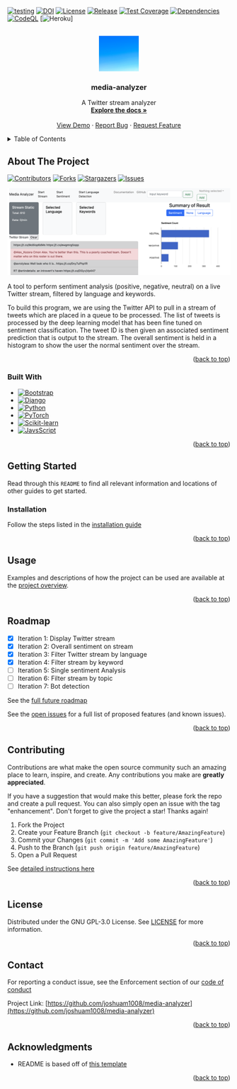<a name="readme-top"></a>

<!-- PROJECT BADGES -->
[![testing](https://github.com/joshuam1008/media-analyzer/actions/workflows/django.yml/badge.svg)](https://github.com/joshuam1008/media-analyzer/actions/workflows/django.yml) 
[![DOI](https://zenodo.org/badge/DOI/10.5281/zenodo.7154682.svg)](https://doi.org/10.5281/zenodo.7154682)
[![License](https://img.shields.io/github/license/joshuam1008/media-analyzer)](https://github.com/joshuam1008/media-analyzer/blob/main/LICENSE)
[![Release](https://img.shields.io/github/v/release/joshuam1008/media-analyzer?include_prereleases)](https://github.com/joshuam1008/media-analyzer/releases/tag/v0.0.1)
[![Test Coverage](https://byob.yarr.is/joshuam1008/media-analyzer/coverage_report)](https://github.com/joshuam1008/media-analyzer/actions/workflows/django.yml)
[![Dependencies](https://img.shields.io/librariesio/github/joshuam1008/media-analyzer)](https://libraries.io/github/joshuam1008/media-analyzer)
[![CodeQL](https://github.com/joshuam1008/media-analyzer/workflows/CodeQL/badge.svg)](https://github.com/joshuam1008/media-analyzer/actions/workflows/codeql.yml)
[![Heroku](https://heroku-badge.herokuapp.com/?app=sheltered-citadel-93242)]



<!-- PROJECT LOGO -->
<br />
<div align="center">
<a href="https://joshuam1008.github.io/media-analyzer/"><img src="images/logo.jpg" alt="Logo" width="90" height="80"></a>

<h3 align="center">media-analyzer</h3>

  <p align="center">
    A Twitter stream analyzer
    <br />
    <a href="https://joshuam1008.github.io/media-analyzer/#project-documentation"><strong>Explore the docs »</strong></a>
    <br />
    <br />
    <a href="https://joshuam1008.github.io/media-analyzer/#short-video">View Demo</a>
    ·
    <a href="https://github.com/joshuam1008/media-analyzer/issues/new/choose">Report Bug</a>
    ·
    <a href="https://github.com/joshuam1008/media-analyzer/issues/new/choose">Request Feature</a>
  </p>
</div>



<!-- TABLE OF CONTENTS -->
<details>
  <summary>Table of Contents</summary>
  <ol>
    <li>
      <a href="#about-the-project">About The Project</a>
      <ul>
        <li><a href="#built-with">Built With</a></li>
      </ul>
    </li>
    <li>
      <a href="#getting-started">Getting Started</a>
      <ul>
        <li><a href="#installation">Installation</a></li>
      </ul>
    </li>
    <li><a href="#usage">Usage</a></li>
    <li><a href="#roadmap">Roadmap</a></li>
    <li><a href="#contributing">Contributing</a></li>
    <li><a href="#license">License</a></li>
    <li><a href="#contact">Contact</a></li>
    <li><a href="#acknowledgments">Acknowledgments</a></li>
  </ol>
</details>



<!-- ABOUT THE PROJECT -->
## About The Project

[![Contributors][contributors-shield]][contributors-url]
[![Forks][forks-shield]][forks-url]
[![Stargazers][stars-shield]][stars-url]
[![Issues][issues-shield]][issues-url]

![Product Name Screen Shot][product-screenshot]

A tool to perform sentiment analysis (positive, negative, neutral) on a live Twitter stream, filtered by language and keywords.

To build this program, we are using the Twitter API to pull in a stream of tweets which are placed in a queue to be processed. The list of tweets is processed by the deep learning model that has been fine tuned on sentiment classification. The tweet ID is then given an associated sentiment prediction that is output to the stream. The overall sentiment is held in a histogram to show the user the normal sentiment over the stream.

<p align="right">(<a href="#readme-top">back to top</a>)</p>



### Built With

* [![Bootstrap][Bootstrap.com]][Bootstrap-url]
* [![Django][Django.com]][Django-url]
* [![Python][Python.com]][Python-url]
* [![PyTorch][PyTorch.com]][PyTorch-url]
* [![Scikit-learn][Scikitlearn.com]][Scikitlearn-url]
* [![JavsScript][JavaScript.com]][JavaScript-url]

<p align="right">(<a href="#readme-top">back to top</a>)</p>



<!-- GETTING STARTED -->
## Getting Started

Read through this `README` to find all relevant information and locations of other guides to get started.


### Installation

Follow the steps listed in the [installation guide](INSTALL.md)

<p align="right">(<a href="#readme-top">back to top</a>)</p>



<!-- USAGE EXAMPLES -->
## Usage

Examples and descriptions of how the project can be used are available at the [project overview](https://joshuam1008.github.io/media-analyzer/).

<p align="right">(<a href="#readme-top">back to top</a>)</p>



<!-- ROADMAP -->
## Roadmap

- [x] Iteration 1: Display Twitter stream
- [x] Iteration 2: Overall sentiment on stream
- [x] Iteration 3: Filter Twitter stream by language
- [x] Iteration 4: Filter stream by keyword
- [ ] Iteration 5: Single sentiment Analysis
- [ ] Iteration 6: Filter stream by topic
- [ ] Iteration 7: Bot detection

See the [full future roadmap](https://github.com/users/joshuam1008/projects/3)

See the [open issues](https://github.com/joshuam1008/media-analyzer/issues) for a full list of proposed features (and known issues).

<p align="right">(<a href="#readme-top">back to top</a>)</p>



<!-- CONTRIBUTING -->
## Contributing

Contributions are what make the open source community such an amazing place to learn, inspire, and create. Any contributions you make are **greatly appreciated**.

If you have a suggestion that would make this better, please fork the repo and create a pull request. You can also simply open an issue with the tag "enhancement".
Don't forget to give the project a star! Thanks again!

1. Fork the Project
2. Create your Feature Branch (`git checkout -b feature/AmazingFeature`)
3. Commit your Changes (`git commit -m 'Add some AmazingFeature'`)
4. Push to the Branch (`git push origin feature/AmazingFeature`)
5. Open a Pull Request

See [detailed instructions here](CONTRIBUTING.md)

<p align="right">(<a href="#readme-top">back to top</a>)</p>



<!-- LICENSE -->
## License

Distributed under the GNU GPL-3.0 License. See [LICENSE](LICENSE) for more information.

<p align="right">(<a href="#readme-top">back to top</a>)</p>



<!-- CONTACT -->
## Contact

For reporting a conduct issue, see the Enforcement section of our [code of conduct](CODE_OF_CONDUCT.md)

Project Link: [https://github.com/joshuam1008/media-analyzer](https://github.com/joshuam1008/media-analyzer)

<p align="right">(<a href="#readme-top">back to top</a>)</p>



<!-- ACKNOWLEDGMENTS -->
## Acknowledgments

* README is based off of [this template](https://github.com/othneildrew/Best-README-Template)

<p align="right">(<a href="#readme-top">back to top</a>)</p>



<!-- MARKDOWN LINKS & IMAGES -->
<!-- https://www.markdownguide.org/basic-syntax/#reference-style-links -->
[contributors-shield]: https://img.shields.io/github/contributors/joshuam1008/media-analyzer.svg?style=for-the-badge
[contributors-url]: https://github.com/joshuam1008/media-analyzer/graphs/contributors
[forks-shield]: https://img.shields.io/github/forks/joshuam1008/media-analyzer.svg?style=for-the-badge
[forks-url]: https://github.com/joshuam1008/media-analyzer/network/members
[stars-shield]: https://img.shields.io/github/stars/joshuam1008/media-analyzer.svg?style=for-the-badge
[stars-url]: https://github.com/joshuam1008/media-analyzer/stargazers
[issues-shield]: https://img.shields.io/github/issues/joshuam1008/media-analyzer.svg?style=for-the-badge
[issues-url]: https://github.com/joshuam1008/media-analyzer/issues

[product-screenshot]: images/project-view.png

[Bootstrap.com]: https://img.shields.io/badge/Bootstrap-563D7C?style=for-the-badge&logo=bootstrap&logoColor=white
[Bootstrap-url]: https://getbootstrap.com
[Django.com]: https://img.shields.io/badge/Django-092E20?style=for-the-badge&logo=django&logoColor=white
[Django-url]: https://www.djangoproject.com/
[Python.com]: https://img.shields.io/badge/Python-3776AB?style=for-the-badge&logo=python&logoColor=white
[Python-url]: https://www.python.org/
[PyTorch.com]: https://img.shields.io/badge/PyTorch-EE4C2C?style=for-the-badge&logo=pytest&logoColor=white
[PyTorch-url]: https://pytorch.org/
[Scikitlearn.com]: https://img.shields.io/badge/scikit-learn-F7931E?style=for-the-badge&logo=scikit-learn&logoColor=white
[Scikitlearn-url]: https://scikit-learn.org/stable/
[JavaScript.com]: https://img.shields.io/badge/JavaScript-F7DF1E?style=for-the-badge&logo=javascript&logoColor=black
[JavaScript-url]: https://www.javascript.com/


<!--
# Pending Development Plan
| Iteration 1                 | Iteration 2                       | Iteration 3               | Iteration 4              | Iteration 5            | Iteration 6   |
| --------------------------- | --------------------------------- | ------------------------- | ------------------------ | ---------------------- | ------------- |
| Display Twitter stream      | Filter Twitter stream by language | Single sentiment Analysis | Filter stream by keyword | Filter stream by topic | Bot detection |
| Overall sentiment on stream |                                   |                           |                          |                        |               |
|                             |                                   |                           |                          |                        |               |

deployment 
https://sheltered-citadel-93242.herokuapp.com/twitter/
currently using server side rendering, thus need to refresh page to get new stream

api 
post "/twitter/fetch_result"
1.fetch_result type post
expected json in backend

{"id":[id1,id2,id3],"category":['stream','sentiment','lang en']}

id represent result of twitter you requested on.
category is the type of result you requested.
stream: if you request stream, the data in stream cache will be fetched along with other results you requested in category

expected response for front end

{"stream":[id:{'sentiment':0,'lang':'en'}....],"inds": ["id1":{'sentiment':0,'lang':'en'}, "id2":{'sentiment':None,'lang':None}....]}

I seperate stream with requested tweet so the stream can be appended to frontend easier.
None means the backend will give it to you in the future.
so in the next round you can call again to get the result.

{"id":[id],"category":['stream','sentiment','lang en']}
-->
